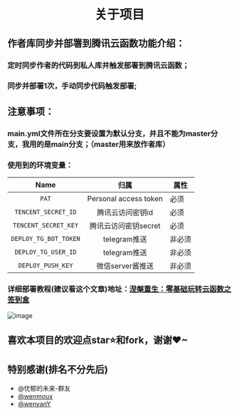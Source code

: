 # <center>关于项目</center>

## 作者库同步并部署到腾讯云函数功能介绍：

### 定时同步作者的代码到私人库并触发部署到腾讯云函数；
### 同步并部署1次，手动同步代码触发部署;

## 注意事项：
### main.yml文件所在分支要设置为默认分支，并且不能为master分支，我用的是main分支；（master用来放作者库）
### 使用到的环境变量：
| Name                          |   归属                  | 属性        |
| :---------------------:       | :----------:           | --------- | 
| `PAT`                         |Personal access token   | 必须 | 
| `TENCENT_SECRET_ID`           |腾讯云访问密钥id           | 必须 | 
| `TENCENT_SECRET_KEY`          |腾讯云访问密钥secret       | 必须 | 
| `DEPLOY_TG_BOT_TOKEN`         |telegram推送             | 非必须 |
| `DEPLOY_TG_USER_ID`           |telegram推送             | 非必须 |
| `DEPLOY_PUSH_KEY`             |微信server酱推送          | 非必须 |

### 详细部署教程(建议看这个文章)地址：[涅槃重生：零基础玩转云函数之签到盒](https://www.llh1347.com/archives/2022409.html)
![image](https://user-images.githubusercontent.com/68180007/162554127-5501cc84-3a42-4adc-a8dd-17328305dcda.jpeg)

## 喜欢本项目的欢迎点star⭐️和fork，谢谢♥~

## 特别感谢(排名不分先后)
- @忧郁的未来-群友
- [@wenmoux](https://github.com/wenmoux/checkbox)
- [@wenyanY](https://github.com/wenyanY)
